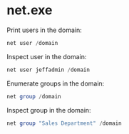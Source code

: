 # net.exe

Print users in the domain:

```powershell
net user /domain
```

Inspect user in the domain:

```powershell
net user jeffadmin /domain
```

Enumerate groups in the domain:

```powershell
net group /domain
```

Inspect group in the domain:

```powershell
net group "Sales Department" /domain
```



